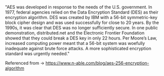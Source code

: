 "AES was developed in response to the needs of the U.S. government. In 1977, federal agencies relied on the Data Encryption Standard (DES) as their encryption algorithm. DES was created by IBM with a 56-bit symmetric-key block cipher design and was used successfully for close to 20 years. By the 1990s, it was clear that DES was no longer sufficiently secure. In one public demonstration, distributed.net and the Electronic Frontier Foundation showed that they could break a DES key in only 22 hours. Per Moore’s Law, increased computing power meant that a 56-bit system was woefully inadequate against brute force attacks. A more sophisticated encryption standard was urgently needed."

Referenced from -> https://www.n-able.com/blog/aes-256-encryption-algorithm